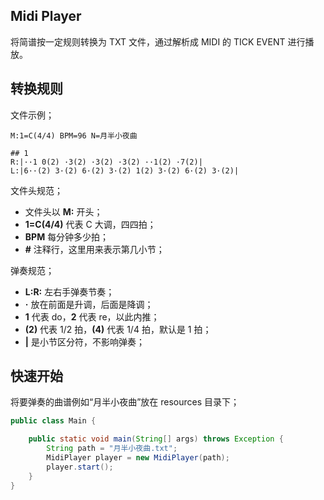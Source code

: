 ## Midi Player

将简谱按一定规则转换为 TXT 文件，通过解析成 MIDI 的 TICK EVENT 进行播放。

## 转换规则

文件示例；

```text
M:1=C(4/4) BPM=96 N=月半小夜曲

## 1
R:|··1 0(2) ·3(2) ·3(2) ·3(2) ··1(2) ·7(2)|
L:|6··(2) 3·(2) 6·(2) 3·(2) 1(2) 3·(2) 6·(2) 3·(2)|
```

文件头规范；

- 文件头以 **M:** 开头；
- **1=C(4/4)** 代表 C 大调，四四拍；
- **BPM** 每分钟多少拍；
- **#** 注释行，这里用来表示第几小节；

弹奏规范；

- **L:R:** 左右手弹奏节奏；
- **·** 放在前面是升调，后面是降调；
- **1** 代表 do，**2** 代表 re，以此内推；
- **(2)** 代表 1/2 拍，**(4)** 代表 1/4 拍，默认是 1 拍；
- **|** 是小节区分符，不影响弹奏；

## 快速开始

将要弹奏的曲谱例如“月半小夜曲”放在 resources 目录下；

```java
public class Main {

    public static void main(String[] args) throws Exception {
        String path = "月半小夜曲.txt";
        MidiPlayer player = new MidiPlayer(path);
        player.start();
    }
}
```


